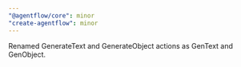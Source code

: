 ```yaml
---
"@agentflow/core": minor
"create-agentflow": minor
---
```


Renamed GenerateText and GenerateObject actions as GenText and GenObject.
